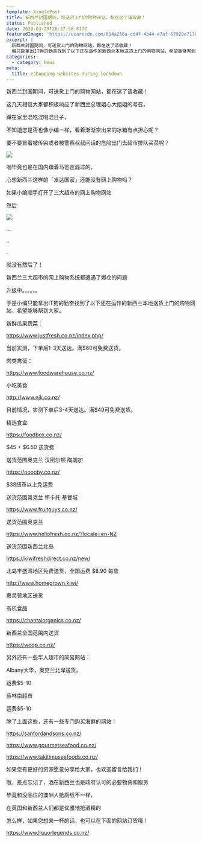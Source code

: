 ```yaml
---
template: SinglePost
title: 新西兰封国期间，可送货上门的购物网站，都在这了请收藏！
status: Published
date: 2020-03-29T20:37:58.617Z
featuredImage: 'https://ucarecdn.com/614a256a-cd4f-4b44-a7af-67929e71706e/'
excerpt: |
  新西兰封国期间，可送货上门的购物网站，都在这了请收藏！
  编只能拿出IT狗的勤奋找到了以下还在运作的新西兰本地送货上门的购物网站，希望能够帮到大家。
categories:
  - category: News
meta:
  title: eshopping websites during lockdown
---
```

新西兰封国期间，可送货上门的购物网站，都在这了请收藏！









这几天相信大家都积极响应了新西兰总理姐心大姐姐的号召，

蹲在家里混吃混喝混日子，

不知道您是否也像小编一样，看着渐渐空出来的冰箱有点担心呢？

要不要冒着被传染或者被警察叔叔问话的危险出门去超市排队买菜呢？



![](https://ucarecdn.com/ab4afe6b-6f27-40e3-89cb-ee62fd742fbd/)





咱毕竟也是在国内跟着马爸爸混过的，

心想新西兰这样的「发达国家」还能没有网上购物吗？

如果小编顺手打开了三大超市的网上购物网站

然后

![](https://ucarecdn.com/2743351d-385a-4b22-9b7f-d7428fd45878/)

...

..

.











就没有然后了！

新西兰三大超市的网上购物系统都遭遇了爆仓的问题

升级中。。。。。。



于是小编只能拿出IT狗的勤奋找到了以下还在运作的新西兰本地送货上门的购物网站，希望能够帮到大家。



新鲜瓜果蔬菜：

https://www.justfresh.co.nz/index.php/

当前实测，下单后1-3天送达。满$60可免费送货。





肉类禽蛋：

https://www.foodwarehouse.co.nz/







小吃美食

http://www.njk.co.nz/

目前情况，实测下单后3-4天送达。满$49可免费送货。











精选食盒

https://foodbox.co.nz/

$45 + $6.50 送货费

送货范围奥克兰 汉密尔顿 陶朗加 







https://ooooby.co.nz/

$38纽币以上免运费 



送货范围奥克兰 怀卡托 基督城 







https://www.fruitguys.co.nz/

送货范围奥克兰 









https://www.hellofresh.co.nz/?locale=en-NZ

送货范围新西兰北岛







https://kiwifreshdirect.co.nz/new/

北岛丰盛湾地区免费送货，全国运费 $8.90 每盒









http://www.homegrown.kiwi/

惠灵顿地区送货





有机食品

https://chantalorganics.co.nz/

新西兰全国范围内送货







https://woop.co.nz/













另外还有一些华人超市的简易网站：

Albany大华，奥克兰北岸送货。

运费$5-10







蔡林南超市 

运费$5-10







除了上面这些，还有一些专门购买海鲜的网站：

https://sanfordandsons.co.nz/







https://www.gourmetseafood.co.nz/







https://www.takitimuseafoods.co.nz/





如果您有更好的资源愿意分享给大家，也欢迎留言给我们！

哦，差点忘记了，酒在新西兰也是政府认可的必要物资和服务

毕竟和没品位的澳洲人抢厕纸不一样，

在英国和新西兰人们都是优雅地抢酒精的











怎么样，如果您想来一杯的话，也可以在下面的网站订货哦！



https://www.liquorlegends.co.nz/

